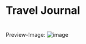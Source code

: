 # Travel Journal

#
Preview-Image:
![image](https://user-images.githubusercontent.com/66178232/165924901-9e5a27a7-6aaf-4be1-832e-4a6b36087309.png)
